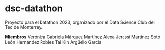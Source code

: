 # dsc-datathon
Proyecto para el Datathon 2023, organizado por el Data Science Club del Tec de Monterrey.

**Miembros**
Verónica Gabriela Márquez Martínez
Alexa Jeressi Martínez Soto
León Hernández Robles
Tai Kin Argüello García